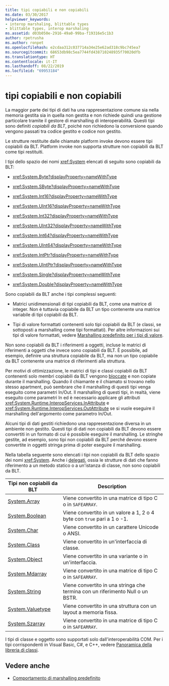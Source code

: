 ```yaml
---
title: tipi copiabili e non copiabili
ms.date: 03/30/2017
helpviewer_keywords:
- interop marshaling, blittable types
- blittable types, interop marshaling
ms.assetid: d03b050e-2916-49a0-99ba-f19316e5c1b3
author: rpetrusha
ms.author: ronpet
ms.openlocfilehash: e2cdaa312c037714a34e25e62ad318c9bc745ea7
ms.sourcegitcommit: 68653db98c5ea7744fd438710248935f70020dfb
ms.translationtype: HT
ms.contentlocale: it-IT
ms.lasthandoff: 08/22/2019
ms.locfileid: "69953184"
---
```

# <a name="blittable-and-non-blittable-types"></a>tipi copiabili e non copiabili
La maggior parte dei tipi di dati ha una rappresentazione comune sia nella memoria gestita sia in quella non gestita e non richiede quindi una gestione particolare tramite il gestore di marshalling di interoperabilità. Questi tipi sono definiti *copiabili da BLT*, poiché non richiedono la conversione quando vengono passati tra codice gestito e codice non gestito.  
  
 Le strutture restituite dalle chiamate platform invoke devono essere tipi copiabili da BLT. Platform invoke non supporta strutture non copiabili da BLT come tipi restituiti.  
  
 I tipi dello spazio dei nomi <xref:System> elencati di seguito sono copiabili da BLT:  
  
- <xref:System.Byte?displayProperty=nameWithType>  
  
- <xref:System.SByte?displayProperty=nameWithType>  
  
- <xref:System.Int16?displayProperty=nameWithType>  
  
- <xref:System.UInt16?displayProperty=nameWithType>  
  
- <xref:System.Int32?displayProperty=nameWithType>  
  
- <xref:System.UInt32?displayProperty=nameWithType>  
  
- <xref:System.Int64?displayProperty=nameWithType>  
  
- <xref:System.UInt64?displayProperty=nameWithType>  
  
- <xref:System.IntPtr?displayProperty=nameWithType>  
  
- <xref:System.UIntPtr?displayProperty=nameWithType>  
  
- <xref:System.Single?displayProperty=nameWithType>  
  
- <xref:System.Double?displayProperty=nameWithType>  
  
 Sono copiabili da BLT anche i tipi complessi seguenti:  
  
- Matrici unidimensionali di tipi copiabili da BLT, come una matrice di integer. Non è tuttavia copiabile da BLT un tipo contenente una matrice variabile di tipi copiabili da BLT.  
  
- Tipi di valore formattati contenenti solo tipi copiabili da BLT (e classi, se sottoposti a marshalling come tipi formattati). Per altre informazioni sui tipi di valore formattati, vedere [Marshalling predefinito per i tipi di valore](default-marshaling-behavior.md#default-marshaling-for-value-types).  
  
 Non sono copiabili da BLT i riferimenti a oggetti, incluse le matrici di riferimenti a oggetti che invece sono copiabili da BLT. È possibile, ad esempio, definire una struttura copiabile da BLT, ma non un tipo copiabile da BLT contenente una matrice di riferimenti alla struttura.  
  
 Per motivi di ottimizzazione, le matrici di tipi e classi copiabili da BLT contenenti solo membri copiabili da BLT vengono [bloccate](../../../docs/framework/interop/copying-and-pinning.md) e non copiate durante il marshalling. Quando il chiamante e il chiamato si trovano nello stesso apartment, può sembrare che il marshalling di questi tipi venga eseguito come parametri In/Out. Il marshalling di questi tipi, in realtà, viene eseguito come parametri In ed è necessario applicare gli attributi <xref:System.Runtime.InteropServices.InAttribute> e <xref:System.Runtime.InteropServices.OutAttribute> se si vuole eseguire il marshalling dell'argomento come parametro In/Out.  
  
 Alcuni tipi di dati gestiti richiedono una rappresentazione diversa in un ambiente non gestito. Questi tipi di dati non copiabili da BLT devono essere convertiti in un formato di cui è possibile eseguire il marshalling. Le stringhe gestite, ad esempio, sono tipi non copiabili da BLT perché devono essere convertite in oggetti stringa prima di poter eseguire il marshalling.  
  
 Nella tabella seguente sono elencati i tipi non copiabili da BLT dello spazio dei nomi <xref:System>. Anche i [delegati](default-marshaling-behavior.md#default-marshaling-for-delegates), ossia le strutture di dati che fanno riferimento a un metodo statico o a un'istanza di classe, non sono copiabili da BLT.  
  
|Tipi non copiabili da BLT|Description|  
|-------------------------|-----------------|  
|[System.Array](../../../docs/framework/interop/default-marshaling-for-arrays.md)|Viene convertito in una matrice di tipo C o in `SAFEARRAY`.|  
|[System.Boolean](https://docs.microsoft.com/previous-versions/dotnet/netframework-4.0/t2t3725f(v=vs.100))|Viene convertito in un valore a 1, 2 o 4 byte con `true` pari a 1 o -1.|  
|[System.Char](https://docs.microsoft.com/previous-versions/dotnet/netframework-4.0/6tyybbf2(v=vs.100))|Viene convertito in un carattere Unicode o ANSI.|  
|[System.Class](https://docs.microsoft.com/previous-versions/dotnet/netframework-4.0/s0968xy8(v=vs.100))|Viene convertito in un'interfaccia di classe.|  
|[System.Object](../../../docs/framework/interop/default-marshaling-for-objects.md)|Viene convertito in una variante o in un'interfaccia.|  
|[System.Mdarray](../../../docs/framework/interop/default-marshaling-for-arrays.md)|Viene convertito in una matrice di tipo C o in `SAFEARRAY`.|  
|[System.String](../../../docs/framework/interop/default-marshaling-for-strings.md)|Viene convertito in una stringa che termina con un riferimento Null o un BSTR.|  
|[System.Valuetype](https://docs.microsoft.com/previous-versions/dotnet/netframework-4.0/0t2cwe11(v=vs.100))|Viene convertito in una struttura con un layout a memoria fissa.|  
|[System.Szarray](../../../docs/framework/interop/default-marshaling-for-arrays.md)|Viene convertito in una matrice di tipo C o in `SAFEARRAY`.|  
  
 I tipi di classe e oggetto sono supportati solo dall'interoperabilità COM. Per i tipi corrispondenti in Visual Basic, C#, e C++, vedere [Panoramica della libreria di classi](../../standard/class-library-overview.md).  
  
## <a name="see-also"></a>Vedere anche

- [Comportamento di marshalling predefinito](../../../docs/framework/interop/default-marshaling-behavior.md)
